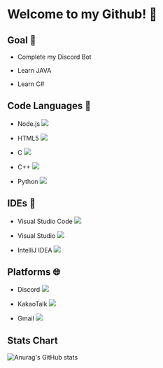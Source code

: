 # Welcome to my Github! 📁

## Goal 🎯
- Complete my Discord Bot

- Learn JAVA

- Learn C#

## Code Languages 📝

- Node.js <img src="https://img.shields.io/badge/Node.js-339933?style=flat-square&logo=Node.js&logoColor=white"/>

- HTML5 <img src="https://img.shields.io/badge/HTML5-E34F26?style=flat-square&logo=HTML5&logoColor=white"/></a>

- C <img src="https://img.shields.io/badge/-A8B9CC?style=flat-square&logo=C&logoColor=white"/>

- C++ <img src="https://img.shields.io/badge/C++-00599C?style=flat-square&logo=C++&logoColor=white"/>

- Python <img src="https://img.shields.io/badge/Python-3776AB?style=flat-square&logo=Python&logoColor=white"/>

## IDEs 🔧

- Visual Studio Code <img src="https://img.shields.io/badge/Visual Studio Code-007ACC?style=flat-square&logo=Visual Studio Code&logoColor=white"/>

 - Visual Studio <img src="https://img.shields.io/badge/Visual Studio-5C2D91?style=flat-square&logo=Visual Studio&logoColor=white"/>

- IntelliJ IDEA <img src="https://img.shields.io/badge/IntelliJ IDEA-000000?style=flat-square&logo=IntelliJ IDEA&logoColor=white"/>

## Platforms 🌐

- Discord <img src="https://img.shields.io/badge/Discord-5865F2?style=flat-square&logo=Discord&logoColor=white"/>

- KakaoTalk <img src="https://img.shields.io/badge/KakaoTalk-FFCD00?style=flat-square&logo=KakaoTalk&logoColor=black"/>

- Gmail <img src="https://img.shields.io/badge/venice6049@gmail.com-EA4335?style=flat-square&logo=Gmail&logoColor=white"/>

## Stats Chart

![Anurag's GitHub stats](https://github-readme-stats.vercel.app/api?username=yot-yot&show_icons=true&theme=radical)
